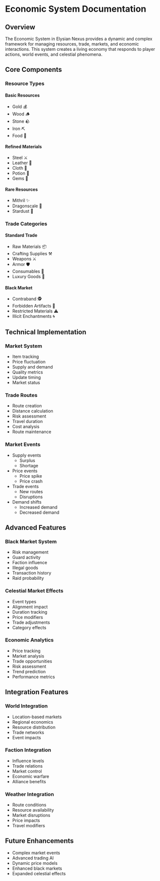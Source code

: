 # Economic System Documentation

## Overview
The Economic System in Elysian Nexus provides a dynamic and complex framework for managing resources, trade, markets, and economic interactions. This system creates a living economy that responds to player actions, world events, and celestial phenomena.

## Core Components

### Resource Types

#### Basic Resources
- Gold 💰
- Wood 🪵
- Stone 🪨
- Iron ⛏️
- Food 🍖

#### Refined Materials
- Steel ⚔️
- Leather 🥋
- Cloth 🧵
- Potion 🧪
- Gems 💎

#### Rare Resources
- Mithril ✨
- Dragonscale 🐉
- Stardust 🌠

### Trade Categories

#### Standard Trade
- Raw Materials 📦
- Crafting Supplies ⚒️
- Weapons ⚔️
- Armor 🛡️
- Consumables 🧪
- Luxury Goods 👑

#### Black Market
- Contraband 🕵️
- Forbidden Artifacts 🔮
- Restricted Materials ⚠️
- Illicit Enchantments 🌀

## Technical Implementation

### Market System
- Item tracking
- Price fluctuation
- Supply and demand
- Quality metrics
- Update timing
- Market status

### Trade Routes
- Route creation
- Distance calculation
- Risk assessment
- Travel duration
- Cost analysis
- Route maintenance

### Market Events
- Supply events
  - Surplus
  - Shortage
- Price events
  - Price spike
  - Price crash
- Trade events
  - New routes
  - Disruptions
- Demand shifts
  - Increased demand
  - Decreased demand

## Advanced Features

### Black Market System
- Risk management
- Guard activity
- Faction influence
- Illegal goods
- Transaction history
- Raid probability

### Celestial Market Effects
- Event types
- Alignment impact
- Duration tracking
- Price modifiers
- Trade adjustments
- Category effects

### Economic Analytics
- Price tracking
- Market analysis
- Trade opportunities
- Risk assessment
- Trend prediction
- Performance metrics

## Integration Features

### World Integration
- Location-based markets
- Regional economics
- Resource distribution
- Trade networks
- Event impacts

### Faction Integration
- Influence levels
- Trade relations
- Market control
- Economic warfare
- Alliance benefits

### Weather Integration
- Route conditions
- Resource availability
- Market disruptions
- Price impacts
- Travel modifiers

## Future Enhancements
- Complex market events
- Advanced trading AI
- Dynamic price models
- Enhanced black markets
- Expanded celestial effects 